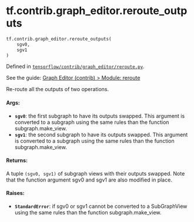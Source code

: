 <div itemscope itemtype="http://developers.google.com/ReferenceObject">
<meta itemprop="name" content="tf.contrib.graph_editor.reroute_outputs" />
</div>

# tf.contrib.graph_editor.reroute_outputs

``` python
tf.contrib.graph_editor.reroute_outputs(
    sgv0,
    sgv1
)
```



Defined in [`tensorflow/contrib/graph_editor/reroute.py`](https://www.tensorflow.org/code/tensorflow/contrib/graph_editor/reroute.py).

See the guide: [Graph Editor (contrib) > Module: reroute](../../../../../api_guides/python/contrib.graph_editor.md#Module_reroute)

Re-route all the outputs of two operations.

#### Args:

* <b>`sgv0`</b>: the first subgraph to have its outputs swapped. This argument is
    converted to a subgraph using the same rules than the function
    subgraph.make_view.
* <b>`sgv1`</b>: the second subgraph to have its outputs swapped. This argument is
    converted to a subgraph using the same rules than the function
    subgraph.make_view.

#### Returns:

A tuple `(sgv0, sgv1)` of subgraph views with their outputs swapped.
  Note that the function argument sgv0 and sgv1 are also modified in place.

#### Raises:

* <b>`StandardError`</b>: if sgv0 or sgv1 cannot be converted to a SubGraphView using
    the same rules than the function subgraph.make_view.
